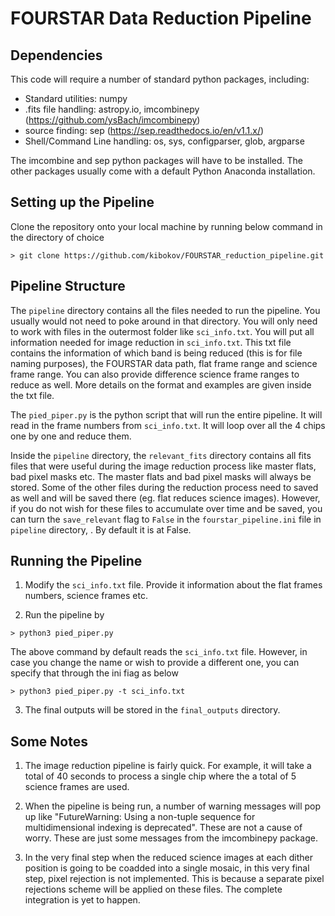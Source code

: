 # FOURSTAR Data Reduction Pipeline

## Dependencies
This code will require a number of standard python packages, including:
* Standard utilities: numpy
* .fits file handling: astropy.io, imcombinepy (https://github.com/ysBach/imcombinepy)
* source finding: sep (https://sep.readthedocs.io/en/v1.1.x/)
* Shell/Command Line handling: os, sys, configparser, glob, argparse

The imcombine and sep python packages will have to be installed. The other packages usually come with a default Python Anaconda installation.


## Setting up the Pipeline

Clone the repository onto your local machine by running below command in the directory of choice
```
> git clone https://github.com/kibokov/FOURSTAR_reduction_pipeline.git
```

## Pipeline Structure 

The ```pipeline``` directory contains all the files needed to run the pipeline. You usually would not need to poke around in that directory. You will only need to work with files in the outermost folder like  ```sci_info.txt```.  You will put all information needed for image reduction in ```sci_info.txt```.  This txt file contains the information of which band is being reduced (this is for file naming purposes), the FOURSTAR data path, flat frame range and science frame range.  You can also provide difference science frame ranges to reduce as well. More details on the format and examples are given inside the txt file.

The ```pied_piper.py``` is the python script that will run the entire pipeline. It will read in the frame numbers from ```sci_info.txt```. It will loop over all the 4 chips one by one and reduce them.

Inside the  ```pipeline``` directory, the ```relevant_fits``` directory contains all fits files that were useful during the image reduction process like master flats, bad pixel masks etc. The master flats and bad pixel masks will always be stored. Some of the other files during the reduction process need to saved as well and will be saved there (eg. flat reduces science images). However, if you do not wish for these files to accumulate over time and be saved, you can turn the ```save_relevant``` flag to ```False``` in the ```fourstar_pipeline.ini``` file in ```pipeline``` directory, . By default it is at False.

## Running the Pipeline

1. Modify the  ```sci_info.txt``` file. Provide it information about the flat frames numbers, science frames etc. 

2. Run the pipeline by
```
> python3 pied_piper.py
```
The above command by default reads the ```sci_info.txt``` file. However, in case you change the name or wish to provide a different one, you can specify that through the ini fiag as below
```
> python3 pied_piper.py -t sci_info.txt
```

3. The final outputs will be stored in the ```final_outputs``` directory.


## Some Notes

1. The image reduction pipeline is fairly quick. For example, it will take a total of 40 seconds to process a single chip where the a total of 5 science frames are used.

2. When the pipeline is being run, a number of warning messages will pop up like "FutureWarning: Using a non-tuple sequence for multidimensional indexing is deprecated". These are not a cause of worry. These are just some messages from the imcombinepy package. 

3. In the very final step when the reduced science images at each dither position is going to be coadded into a single mosaic, in this very final step, pixel rejection is not implemented. This is because a separate pixel rejections scheme will be applied on these files. The complete integration is yet to happen.

